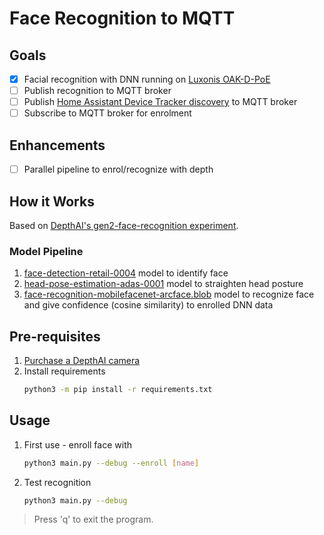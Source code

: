 # Face Recognition to MQTT

## Goals

- [x] Facial recognition with DNN running on [Luxonis OAK-D-PoE](https://shop.luxonis.com/products/oak-d-poe)
- [ ] Publish recognition to MQTT broker
- [ ] Publish [Home Assistant Device Tracker discovery](https://www.home-assistant.io/integrations/device_tracker.mqtt/#discovery-schema) to MQTT broker
- [ ] Subscribe to MQTT broker for enrolment

## Enhancements

- [ ] Parallel pipeline to enrol/recognize with depth

## How it Works

Based on [DepthAI's gen2-face-recognition experiment](https://github.com/luxonis/depthai-experiments/tree/master/gen2-face-recognition).

### Model Pipeline

1. [face-detection-retail-0004](models/face-detection-retail-0004_openvino_2020_1_4shave.blob) model to identify face
2. [head-pose-estimation-adas-0001](models/head-pose-estimation-adas-0001.blob) model to straighten head posture
3. [face-recognition-mobilefacenet-arcface.blob](models/face-recognition-mobilefacenet-arcface_2021.2_4shave.blob) model to recognize face and give confidence (cosine similarity) to enrolled DNN data

## Pre-requisites

1. [Purchase a DepthAI camera](https://shop.luxonis.com/)
2. Install requirements
   ```bash
   python3 -m pip install -r requirements.txt
   ```

## Usage

1. First use - enroll face with
   ```bash
   python3 main.py --debug --enroll [name]
   ```
2. Test recognition
   ```bash
   python3 main.py --debug
   ```

> Press 'q' to exit the program.